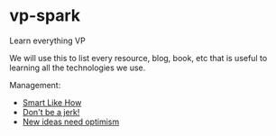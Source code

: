 # vp-spark
Learn everything VP

We will use this to list every resource, blog, book, etc that is useful to learning all the technologies we use. 




Management: 
<ul>
<li><a href="http://www.smartlikehow.com/">Smart Like How</a></li>
<li><a href="http://www.smartlikehow.com/blog-native/2015/12/15/pr12xc5bsjyjbp2fhkj0rre01gewl4">Don't be a jerk!</a></li>
<li><a href="http://www.smartlikehow.com/blog-native/2016/4/25/75x5wchrdx60df7jps3py5a7ntahn9">New ideas need optimism</a></li>


